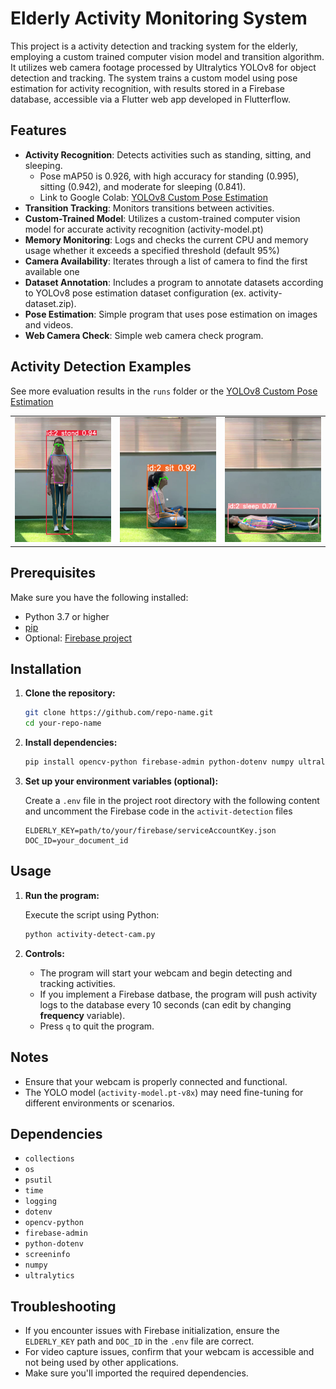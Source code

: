 # Elderly Activity Monitoring System
This project is a activity detection and tracking system for the elderly, employing a custom trained computer vision model and transition algorithm. It utilizes web camera footage processed by Ultralytics YOLOv8 for object detection and tracking. The system trains a custom model using pose estimation for activity recognition, with results stored in a Firebase database, accessible via a Flutter web app developed in Flutterflow.

## Features
- **Activity Recognition**: Detects activities such as standing, sitting, and sleeping.
  - Pose mAP50 is 0.926, with high accuracy for standing (0.995), sitting (0.942), and moderate for sleeping (0.841).
  - Link to Google Colab: [YOLOv8 Custom Pose Estimation](https://colab.research.google.com/drive/1KIdEeraimaSSi6q0DvRHfmBwo2SIXseF?usp=sharing)
- **Transition Tracking**: Monitors transitions between activities.
- **Custom-Trained Model**: Utilizes a custom-trained computer vision model for accurate activity recognition (activity-model.pt)
- **Memory Monitoring**: Logs and checks the current CPU and memory usage whether it exceeds a specified threshold (default 95%)
- **Camera Availability**: Iterates through a list of camera to find the first available one
- **Dataset Annotation**: Includes a program to annotate datasets according to YOLOv8 pose estimation dataset configuration (ex. activity-dataset.zip).
- **Pose Estimation**: Simple program that uses pose estimation on images and videos.
- **Web Camera Check**: Simple web camera check program.

## Activity Detection Examples
See more evaluation results in the `runs` folder or the [YOLOv8 Custom Pose Estimation](https://colab.research.google.com/drive/1KIdEeraimaSSi6q0DvRHfmBwo2SIXseF?usp=sharing)

<table>
  <tr>
    <td><img src="examples/stand-example.png" alt="standing" style="height: 200px;"></td>
    <td><img src="examples/sit-example.png" alt="sitting" style="height: 200px;"></td>
    <td><img src="examples/sleep-example.png" alt="sleeping" style="height: 200px;"></td>
  </tr>
</table>

## Prerequisites

Make sure you have the following installed:

- Python 3.7 or higher
- [pip](https://pip.pypa.io/en/stable/installation/)
- Optional: [Firebase project](https://firebase.google.com/)

## Installation

1. **Clone the repository:**

   ```bash
   git clone https://github.com/repo-name.git
   cd your-repo-name
   ```

2. **Install dependencies:**

   ```bash
   pip install opencv-python firebase-admin python-dotenv numpy ultralytics
   ```

3. **Set up your environment variables (optional):**

   Create a `.env` file in the project root directory with the following content and uncomment the Firebase code in the `activit-detection` files

   ```env
   ELDERLY_KEY=path/to/your/firebase/serviceAccountKey.json
   DOC_ID=your_document_id
   ```

## Usage

1. **Run the program:**

   Execute the script using Python:

   ```bash
   python activity-detect-cam.py
   ```

2. **Controls:**

   - The program will start your webcam and begin detecting and tracking activities.
   - If you implement a Firebase datbase, the program will push activity logs to the database every 10 seconds (can edit by changing **frequency** variable).
   - Press `q` to quit the program.

## Notes

- Ensure that your webcam is properly connected and functional.
- The YOLO model  (`activity-model.pt-v8x`) may need fine-tuning for different environments or scenarios.

## Dependencies

- `collections`
- `os`
- `psutil`
- `time`
- `logging`
- `dotenv`
- `opencv-python`
- `firebase-admin`
- `python-dotenv`
- `screeninfo`
- `numpy`
- `ultralytics`

## Troubleshooting

- If you encounter issues with Firebase initialization, ensure the `ELDERLY_KEY` path and `DOC_ID` in the `.env` file are correct.
- For video capture issues, confirm that your webcam is accessible and not being used by other applications.
- Make sure you'll imported the required dependencies.



  
